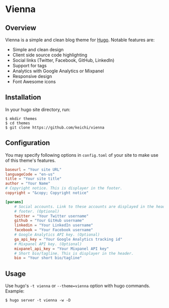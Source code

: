 # Vienna

## Overview

Vienna is a simple and clean blog theme for [Hugo](http://gohugo.io/).
Notable features are:

- Simple and clean design
- Client side source code highlighting
- Social links (Twitter, Facebook, GitHub, LinkedIn)
- Support for tags
- Analytics with Google Analytics or Mixpanel
- Responsive design
- Font Awesome icons

## Installation

In your hugo site directory, run:

```shell
$ mkdir themes
$ cd themes
$ git clone https://github.com/keichi/vienna
```

## Configuration

You may specify following options in `config.toml` of your site to make use of
this theme's features.

```toml
baseurl = "Your site URL"
languageCode = "en-us"
title = "Your site title"
author = "Your Name"
# Copyright notice. This is displayer in the footer.
copyright = "&copy; Copyright notice"

[params]
    # Social accounts. Link to these accounts are displayed in the header and
    # footer. (Optional)
    twitter = "Your Twitter username"
    github = "Your GitHub username"
    linkedin = "Your LinkedIn username"
    facebook = "Your Facebook username"
    # Google Analytics API key. (Optional)
    ga_api_key = "Your Google Analytics tracking id"
    # Mixpanel API key. (Optional)
    mixpanel_api_key = "Your Mixpanel API key"
    # Short bio/tagline. This is displayer in the header.
    bio = "Your short bio/tagline"
```

## Usage

Use hugo's `-t vienna` or `--theme=vienna` option with hugo commands.
Example:

```shell
$ hugo server -t vienna -w -D
```

